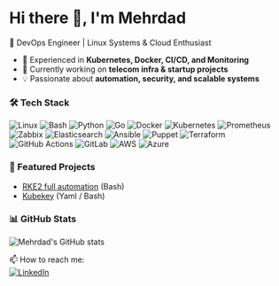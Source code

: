 # Hi there 👋, I'm Mehrdad  
🚀 DevOps Engineer | Linux Systems & Cloud Enthusiast  

- 🔧 Experienced in **Kubernetes, Docker, CI/CD, and Monitoring**  
- 🌱 Currently working on **telecom infra & startup projects**  
- 💡 Passionate about **automation, security, and scalable systems**  

### 🛠️ Tech Stack

![Linux](https://img.shields.io/badge/Linux-FCC624?style=flat&logo=linux&logoColor=black)
![Bash](https://img.shields.io/badge/Bash-121011?style=flat&logo=gnu-bash&logoColor=white)
![Python](https://img.shields.io/badge/Python-3776AB?style=flat&logo=python&logoColor=white)
![Go](https://img.shields.io/badge/Go-00ADD8?style=flat&logo=go&logoColor=white)
![Docker](https://img.shields.io/badge/Docker-2496ED?style=flat&logo=docker&logoColor=white)
![Kubernetes](https://img.shields.io/badge/Kubernetes-326CE5?style=flat&logo=kubernetes&logoColor=white)
![Prometheus](https://img.shields.io/badge/Prometheus-E6522C?style=flat&logo=prometheus&logoColor=white)
![Zabbix](https://img.shields.io/badge/Zabbix-CC0000?style=flat&logo=zabbix&logoColor=white)
![Elasticsearch](https://img.shields.io/badge/Elasticsearch-005571?style=flat&logo=elasticsearch&logoColor=white)
![Ansible](https://img.shields.io/badge/Ansible-EE0000?style=flat&logo=ansible&logoColor=white)
![Puppet](https://img.shields.io/badge/Puppet-FFAE1A?style=flat&logo=puppet&logoColor=white)
![Terraform](https://img.shields.io/badge/Terraform-7B42BC?style=flat&logo=terraform&logoColor=white)
![GitHub Actions](https://img.shields.io/badge/GitHub%20Actions-2088FF?style=flat&logo=github-actions&logoColor=white)
![GitLab](https://img.shields.io/badge/GitLab-FC6D26?style=flat&logo=gitlab&logoColor=white)
![AWS](https://img.shields.io/badge/AWS-232F3E?style=flat&logo=amazon-aws&logoColor=white)
![Azure](https://img.shields.io/badge/Azure-0078D4?style=flat&logo=microsoft-azure&logoColor=white)

### 🚀 Featured Projects
- [RKE2 full automation](https://github.com/mehrdad-mohtady/RKE2-full-automation) (Bash)  
- [Kubekey](https://github.com/mehrdad-mohtady/Kubekey) (Yaml / Bash)

### 📊 GitHub Stats
![Mehrdad's GitHub stats](https://github-readme-stats.vercel.app/api?username=mehrdad-mohtady&show_icons=true&theme=tokyonight)

📫 How to reach me:  
[![LinkedIn](https://img.shields.io/badge/LinkedIn-blue?style=flat&logo=linkedin)](https://linkedin.com/in/mehrdad-mohtady)  
